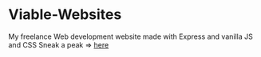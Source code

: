 # Viable-Websites
My freelance Web development website made with Express and vanilla JS and CSS 
 Sneak a peak => [here](https://vincentonepointone.github.io/Viable-Websites/public/index.html)
